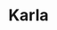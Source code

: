 ---
layout: piece
collection_: paintings
title: Karla
image: karla.jpg
media: Acrylic and ink
dimensions: 12" x 22"
description: Painted with popsicle sticks.
price: $100
create_date: 2015
---